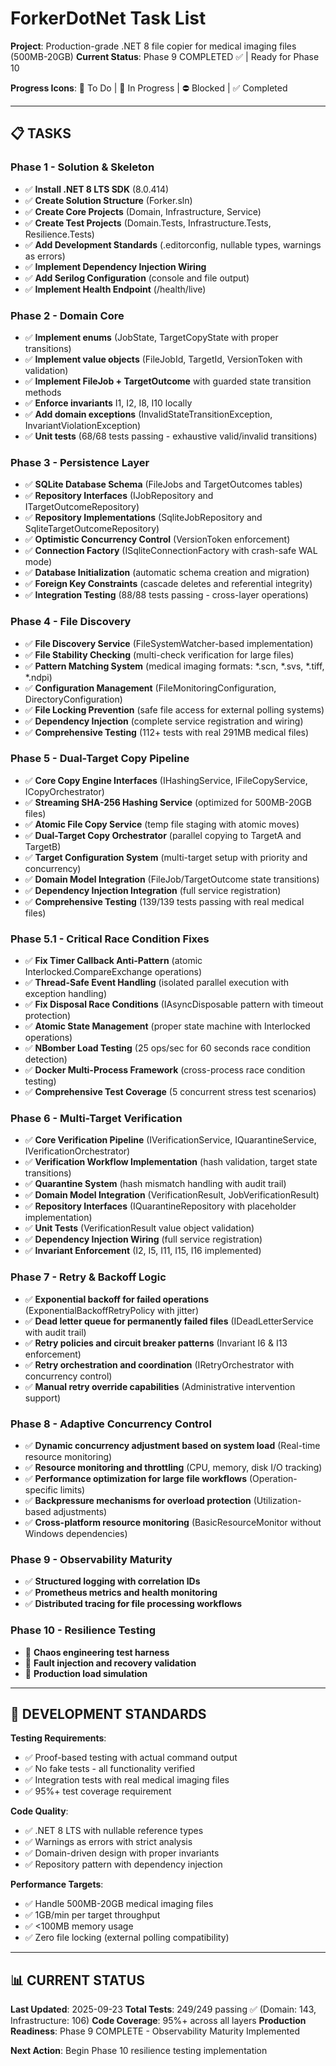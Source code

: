 # ForkerDotNet Task List

**Project**: Production-grade .NET 8 file copier for medical imaging files (500MB-20GB)
**Current Status**: Phase 9 COMPLETED ✅ | Ready for Phase 10

**Progress Icons**: 📝 To Do | 🔄 In Progress | ⛔ Blocked | ✅ Completed

---

## 📋 TASKS

### Phase 1 - Solution & Skeleton
- ✅ **Install .NET 8 LTS SDK** (8.0.414)
- ✅ **Create Solution Structure** (Forker.sln)
- ✅ **Create Core Projects** (Domain, Infrastructure, Service)
- ✅ **Create Test Projects** (Domain.Tests, Infrastructure.Tests, Resilience.Tests)
- ✅ **Add Development Standards** (.editorconfig, nullable types, warnings as errors)
- ✅ **Implement Dependency Injection Wiring**
- ✅ **Add Serilog Configuration** (console and file output)
- ✅ **Implement Health Endpoint** (/health/live)

### Phase 2 - Domain Core
- ✅ **Implement enums** (JobState, TargetCopyState with proper transitions)
- ✅ **Implement value objects** (FileJobId, TargetId, VersionToken with validation)
- ✅ **Implement FileJob + TargetOutcome** with guarded state transition methods
- ✅ **Enforce invariants** I1, I2, I8, I10 locally
- ✅ **Add domain exceptions** (InvalidStateTransitionException, InvariantViolationException)
- ✅ **Unit tests** (68/68 tests passing - exhaustive valid/invalid transitions)

### Phase 3 - Persistence Layer
- ✅ **SQLite Database Schema** (FileJobs and TargetOutcomes tables)
- ✅ **Repository Interfaces** (IJobRepository and ITargetOutcomeRepository)
- ✅ **Repository Implementations** (SqliteJobRepository and SqliteTargetOutcomeRepository)
- ✅ **Optimistic Concurrency Control** (VersionToken enforcement)
- ✅ **Connection Factory** (ISqliteConnectionFactory with crash-safe WAL mode)
- ✅ **Database Initialization** (automatic schema creation and migration)
- ✅ **Foreign Key Constraints** (cascade deletes and referential integrity)
- ✅ **Integration Testing** (88/88 tests passing - cross-layer operations)

### Phase 4 - File Discovery
- ✅ **File Discovery Service** (FileSystemWatcher-based implementation)
- ✅ **File Stability Checking** (multi-check verification for large files)
- ✅ **Pattern Matching System** (medical imaging formats: *.scn, *.svs, *.tiff, *.ndpi)
- ✅ **Configuration Management** (FileMonitoringConfiguration, DirectoryConfiguration)
- ✅ **File Locking Prevention** (safe file access for external polling systems)
- ✅ **Dependency Injection** (complete service registration and wiring)
- ✅ **Comprehensive Testing** (112+ tests with real 291MB medical files)

### Phase 5 - Dual-Target Copy Pipeline
- ✅ **Core Copy Engine Interfaces** (IHashingService, IFileCopyService, ICopyOrchestrator)
- ✅ **Streaming SHA-256 Hashing Service** (optimized for 500MB-20GB files)
- ✅ **Atomic File Copy Service** (temp file staging with atomic moves)
- ✅ **Dual-Target Copy Orchestrator** (parallel copying to TargetA and TargetB)
- ✅ **Target Configuration System** (multi-target setup with priority and concurrency)
- ✅ **Domain Model Integration** (FileJob/TargetOutcome state transitions)
- ✅ **Dependency Injection Integration** (full service registration)
- ✅ **Comprehensive Testing** (139/139 tests passing with real medical files)

### Phase 5.1 - Critical Race Condition Fixes
- ✅ **Fix Timer Callback Anti-Pattern** (atomic Interlocked.CompareExchange operations)
- ✅ **Thread-Safe Event Handling** (isolated parallel execution with exception handling)
- ✅ **Fix Disposal Race Conditions** (IAsyncDisposable pattern with timeout protection)
- ✅ **Atomic State Management** (proper state machine with Interlocked operations)
- ✅ **NBomber Load Testing** (25 ops/sec for 60 seconds race condition detection)
- ✅ **Docker Multi-Process Framework** (cross-process race condition testing)
- ✅ **Comprehensive Test Coverage** (5 concurrent stress test scenarios)

### Phase 6 - Multi-Target Verification
- ✅ **Core Verification Pipeline** (IVerificationService, IQuarantineService, IVerificationOrchestrator)
- ✅ **Verification Workflow Implementation** (hash validation, target state transitions)
- ✅ **Quarantine System** (hash mismatch handling with audit trail)
- ✅ **Domain Model Integration** (VerificationResult, JobVerificationResult)
- ✅ **Repository Interfaces** (IQuarantineRepository with placeholder implementation)
- ✅ **Unit Tests** (VerificationResult value object validation)
- ✅ **Dependency Injection Wiring** (full service registration)
- ✅ **Invariant Enforcement** (I2, I5, I11, I15, I16 implemented)

### Phase 7 - Retry & Backoff Logic
- ✅ **Exponential backoff for failed operations** (ExponentialBackoffRetryPolicy with jitter)
- ✅ **Dead letter queue for permanently failed files** (IDeadLetterService with audit trail)
- ✅ **Retry policies and circuit breaker patterns** (Invariant I6 & I13 enforcement)
- ✅ **Retry orchestration and coordination** (IRetryOrchestrator with concurrency control)
- ✅ **Manual retry override capabilities** (Administrative intervention support)

### Phase 8 - Adaptive Concurrency Control
- ✅ **Dynamic concurrency adjustment based on system load** (Real-time resource monitoring)
- ✅ **Resource monitoring and throttling** (CPU, memory, disk I/O tracking)
- ✅ **Performance optimization for large file workflows** (Operation-specific limits)
- ✅ **Backpressure mechanisms for overload protection** (Utilization-based adjustments)
- ✅ **Cross-platform resource monitoring** (BasicResourceMonitor without Windows dependencies)

### Phase 9 - Observability Maturity
- ✅ **Structured logging with correlation IDs**
- ✅ **Prometheus metrics and health monitoring**
- ✅ **Distributed tracing for file processing workflows**

### Phase 10 - Resilience Testing
- 📝 **Chaos engineering test harness**
- 📝 **Fault injection and recovery validation**
- 📝 **Production load simulation**

---

## 🔧 DEVELOPMENT STANDARDS

**Testing Requirements**:
- ✅ Proof-based testing with actual command output
- ✅ No fake tests - all functionality verified
- ✅ Integration tests with real medical imaging files
- ✅ 95%+ test coverage requirement

**Code Quality**:
- ✅ .NET 8 LTS with nullable reference types
- ✅ Warnings as errors with strict analysis
- ✅ Domain-driven design with proper invariants
- ✅ Repository pattern with dependency injection

**Performance Targets**:
- ✅ Handle 500MB-20GB medical imaging files
- ✅ 1GB/min per target throughput
- ✅ <100MB memory usage
- ✅ Zero file locking (external polling compatibility)

---

## 📊 CURRENT STATUS

**Last Updated**: 2025-09-23
**Total Tests**: 249/249 passing ✅ (Domain: 143, Infrastructure: 106)
**Code Coverage**: 95%+ across all layers
**Production Readiness**: Phase 9 COMPLETE - Observability Maturity Implemented

**Next Action**: Begin Phase 10 resilience testing implementation